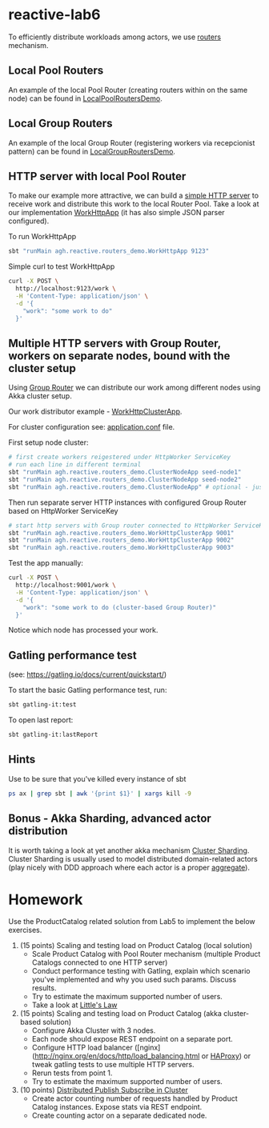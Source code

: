 # reactive-lab6

To efficiently distribute workloads among actors, we use [routers](https://doc.akka.io/docs/akka/current/typed/routers.html) mechanism. 

## Local Pool Routers

An example of the local Pool Router (creating routers within on the same node) can be found in [LocalPoolRoutersDemo](src/main/scala/agh/reactive/routers_demo/pool/LocalPoolRoutersDemo.scala).

## Local Group Routers

An example of the local Group Router (registering workers via recepcionist pattern) can be found in [LocalGroupRoutersDemo](src/main/scala/agh/reactive/routers_demo/group/LocalGroupRoutersDemo.scala).


## HTTP server with local Pool Router

To make our example more attractive, we can build a [simple HTTP server](https://doc.akka.io/docs/akka-http/current/routing-dsl/index.html#minimal-example) to receive work and distribute this work to the local Router Pool.
Take a look at our implementation [WorkHttpApp](src/main/scala/agh/reactive/routers_demo/WorkHttpApp.scala) (it has also simple JSON parser configured).

To run WorkHttpApp
```bash
sbt "runMain agh.reactive.routers_demo.WorkHttpApp 9123"
```

Simple curl to test WorkHttpApp
```bash
curl -X POST \
  http://localhost:9123/work \
  -H 'Content-Type: application/json' \
  -d '{
	"work": "some work to do"
  }'
```

## Multiple HTTP servers with Group Router, workers on separate nodes, bound with the cluster setup

Using [Group Router](https://doc.akka.io/docs/akka/current/typed/routers.html#group-router) we can distribute our work among different nodes using Akka cluster setup.

Our work distributor example - [WorkHttpClusterApp](src/main/scala/agh/reactive/routers_demo/WorkHttpClusterApp.scala).

For cluster configuration see: [application.conf](src/main/resources/application.conf) file.

First setup node cluster:
```bash
# first create workers reigestered under HttpWorker ServiceKey
# run each line in different terminal
sbt "runMain agh.reactive.routers_demo.ClusterNodeApp seed-node1"
sbt "runMain agh.reactive.routers_demo.ClusterNodeApp seed-node2"
sbt "runMain agh.reactive.routers_demo.ClusterNodeApp" # optional - just the additional node on random port
```

Then run separate server HTTP instances with configured Group Router based on HttpWorker ServiceKey
```bash
# start http servers with Group router connected to HttpWorker ServiceKey recepcionist 
sbt "runMain agh.reactive.routers_demo.WorkHttpClusterApp 9001" 
sbt "runMain agh.reactive.routers_demo.WorkHttpClusterApp 9002" 
sbt "runMain agh.reactive.routers_demo.WorkHttpClusterApp 9003" 
```

Test the app manually:

```bash
curl -X POST \
  http://localhost:9001/work \
  -H 'Content-Type: application/json' \
  -d '{
	"work": "some work to do (cluster-based Group Router)"
  }'
```
Notice which node has processed your work.

## Gatling performance test

(see: https://gatling.io/docs/current/quickstart/)

To start the basic Gatling performance test, run:
```bash
sbt gatling-it:test
```

To open last report:
```bash
sbt gatling-it:lastReport
```

## Hints

Use to be sure that you've killed every instance of sbt
```bash
ps ax | grep sbt | awk '{print $1}' | xargs kill -9
```

## Bonus - Akka Sharding, advanced actor distribution

It is worth taking a look at yet another akka mechanism [Cluster Sharding](https://doc.akka.io/docs/akka/current/typed/cluster-sharding.html). Cluster Sharding is usually used to model distributed domain-related actors (play nicely with DDD approach where each actor is a proper [aggregate](https://martinfowler.com/bliki/DDD_Aggregate.html)).


# Homework

Use the ProductCatalog related solution from Lab5 to implement the below exercises.
1. (15 points) Scaling and testing load on Product Catalog (local solution)
    * Scale Product Catalog with Pool Router mechanism (multiple Product Catalogs connected to one HTTP server)
    * Conduct performance testing with Gatling, explain which scenario you've implemented and why you used such params. Discuss results.
    * Try to estimate the maximum supported number of users. 
    * Take a look at [Little's Law](https://techcommunity.microsoft.com/t5/testingspot-blog/little-law-of-queuing-theory-and-how-it-impacts-load-testers/ba-p/367620)
2. (15 points) Scaling and testing load on Product Catalog (akka cluster-based solution)
    * Configure Akka Cluster with 3 nodes.
    * Each node should expose REST endpoint on a separate port.
    * Configure HTTP load balancer ([nginx](http://nginx.org/en/docs/http/load_balancing.html or [HAProxy](http://www.haproxy.org/)) or tweak gatling tests to use multiple HTTP servers.
    * Rerun tests from point 1.
    * Try to estimate the maximum supported number of users. 
3. (10 points) [Distributed Publish Subscribe in Cluster](https://doc.akka.io/docs/akka/current/typed/distributed-pub-sub.html)
    * Create actor counting number of requests handled by Product Catalog instances. Expose stats via REST endpoint.
    * Create counting actor on a separate dedicated node. 

